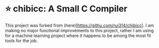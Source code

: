 # :star: chibicc: A Small C Compiler
This project was forked from (here)[https://githu.com/rui314/chibicc].  I am
making no major functional improvements to this project, rather I am using for a
machine learning project where it happens to be among the most fit tools for the
job.

